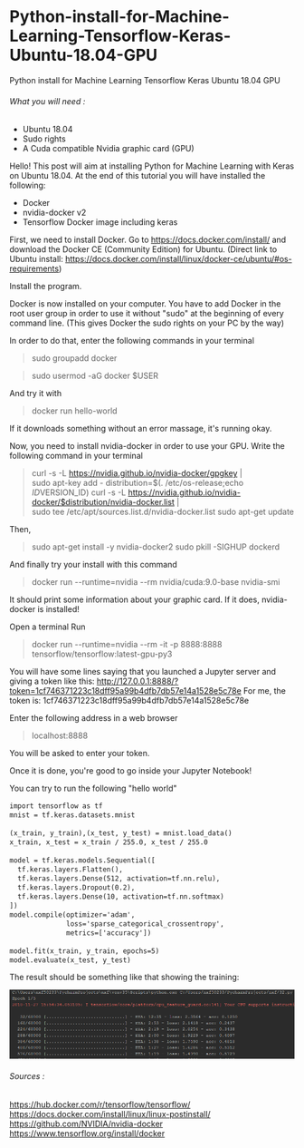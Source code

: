 # Python-install-for-Machine-Learning-Tensorflow-Keras-Ubuntu-18.04-GPU
Python install for Machine Learning Tensorflow Keras Ubuntu 18.04 GPU

###### What you will need :

- Ubuntu 18.04
- Sudo rights
- A Cuda compatible Nvidia graphic card (GPU)

Hello! This post will aim at installing Python for Machine Learning with Keras on Ubuntu 18.04.
At the end of this tutorial you will have installed the following:
- Docker
- nvidia-docker v2
- Tensorflow Docker image including keras

First, we need to install Docker.
Go to https://docs.docker.com/install/ and download the Docker CE (Community Edition) for Ubuntu. (Direct link to Ubuntu install: https://docs.docker.com/install/linux/docker-ce/ubuntu/#os-requirements)

Install the program.

Docker is now installed on your computer. You have to add Docker in the root user group in order to use it without "sudo" at the beginning of every command line. (This gives Docker the sudo rights on your PC by the way)

In order to do that, enter the following commands in your terminal
>sudo groupadd docker

>sudo usermod -aG docker $USER

And try it with
>docker run hello-world

If it downloads something without an error massage, it's running okay.

Now, you need to install nvidia-docker in order to use your GPU.
Write the following command in your terminal

>curl -s -L https://nvidia.github.io/nvidia-docker/gpgkey | \
>  sudo apt-key add -
>distribution=$(. /etc/os-release;echo $ID$VERSION_ID)
>curl -s -L https://nvidia.github.io/nvidia-docker/$distribution/nvidia-docker.list | \
>  sudo tee /etc/apt/sources.list.d/nvidia-docker.list
>sudo apt-get update

Then,

>sudo apt-get install -y nvidia-docker2
>sudo pkill -SIGHUP dockerd

And finally try your install with this command

>docker run --runtime=nvidia --rm nvidia/cuda:9.0-base nvidia-smi

It should print some information about your graphic card. If it does, nvidia-docker is installed!

Open a terminal
Run
>docker run --runtime=nvidia --rm -it -p 8888:8888 tensorflow/tensorflow:latest-gpu-py3

You will have some lines saying that you launched a Jupyter server and giving a token like this:
http://127.0.0.1:8888/?token=1cf746371223c18dff95a99b4dfb7db57e14a1528e5c78e
For me, the token is: 1cf746371223c18dff95a99b4dfb7db57e14a1528e5c78e

Enter the following address in a web browser
>localhost:8888

You will be asked to enter your token.

Once it is done, you're good to go inside your Jupyter Notebook!


You can try to run the following "hello world"
```
import tensorflow as tf
mnist = tf.keras.datasets.mnist

(x_train, y_train),(x_test, y_test) = mnist.load_data()
x_train, x_test = x_train / 255.0, x_test / 255.0

model = tf.keras.models.Sequential([
  tf.keras.layers.Flatten(),
  tf.keras.layers.Dense(512, activation=tf.nn.relu),
  tf.keras.layers.Dropout(0.2),
  tf.keras.layers.Dense(10, activation=tf.nn.softmax)
])
model.compile(optimizer='adam',
              loss='sparse_categorical_crossentropy',
              metrics=['accuracy'])

model.fit(x_train, y_train, epochs=5)
model.evaluate(x_test, y_test)
```

The result should be something like that showing the training:

![alt text](https://github.com/pleboulanger/Python-install-for-Machine-Learning-Tensorflow-Keras-Ubuntu-18.04/blob/master/MNIST.PNG)

###### Sources :
https://hub.docker.com/r/tensorflow/tensorflow/
https://docs.docker.com/install/linux/linux-postinstall/
https://github.com/NVIDIA/nvidia-docker
https://www.tensorflow.org/install/docker
